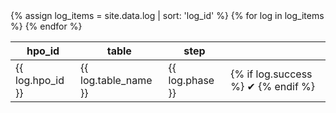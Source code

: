 <table>
<thead>
<tr>
  <th>hpo_id</th>
  <th>table</th>
  <th>step</th>
  <th></th>
</tr>
</thead>
<tbody>
{% assign log_items = site.data.log | sort: 'log_id' %}
{% for log in log_items %}
<tr>
  <td>{{ log.hpo_id }}</td>
  <td>{{ log.table_name }}</td>
  <td>{{ log.phase }}</td>
  <td>{% if log.success %} &#10004; {% endif %}</td>
</tr>
{% endfor %}
</tbody>
</table>
